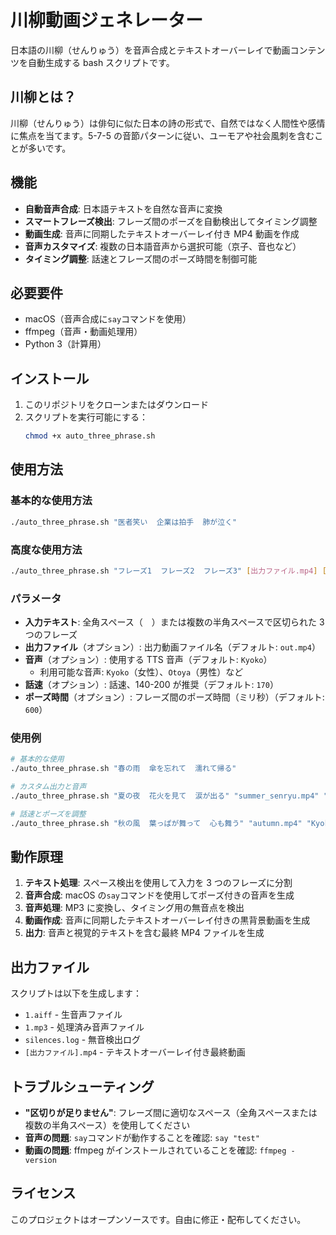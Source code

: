 # 川柳動画ジェネレーター

日本語の川柳（せんりゅう）を音声合成とテキストオーバーレイで動画コンテンツを自動生成する bash スクリプトです。

## 川柳とは？

川柳（せんりゅう）は俳句に似た日本の詩の形式で、自然ではなく人間性や感情に焦点を当てます。5-7-5 の音節パターンに従い、ユーモアや社会風刺を含むことが多いです。

## 機能

- **自動音声合成**: 日本語テキストを自然な音声に変換
- **スマートフレーズ検出**: フレーズ間のポーズを自動検出してタイミング調整
- **動画生成**: 音声に同期したテキストオーバーレイ付き MP4 動画を作成
- **音声カスタマイズ**: 複数の日本語音声から選択可能（京子、音也など）
- **タイミング調整**: 話速とフレーズ間のポーズ時間を制御可能

## 必要要件

- macOS（音声合成に`say`コマンドを使用）
- ffmpeg（音声・動画処理用）
- Python 3（計算用）

## インストール

1. このリポジトリをクローンまたはダウンロード
2. スクリプトを実行可能にする：
   ```bash
   chmod +x auto_three_phrase.sh
   ```

## 使用方法

### 基本的な使用方法

```bash
./auto_three_phrase.sh "医者笑い  企業は拍手  肺が泣く"
```

### 高度な使用方法

```bash
./auto_three_phrase.sh "フレーズ1  フレーズ2  フレーズ3" [出力ファイル.mp4] [音声] [話速] [ポーズ時間]
```

### パラメータ

- **入力テキスト**: 全角スペース（　）または複数の半角スペースで区切られた 3 つのフレーズ
- **出力ファイル**（オプション）: 出力動画ファイル名（デフォルト: `out.mp4`）
- **音声**（オプション）: 使用する TTS 音声（デフォルト: `Kyoko`）
  - 利用可能な音声: `Kyoko`（女性）、`Otoya`（男性）など
- **話速**（オプション）: 話速、140-200 が推奨（デフォルト: `170`）
- **ポーズ時間**（オプション）: フレーズ間のポーズ時間（ミリ秒）（デフォルト: `600`）

### 使用例

```bash
# 基本的な使用
./auto_three_phrase.sh "春の雨  傘を忘れて  濡れて帰る"

# カスタム出力と音声
./auto_three_phrase.sh "夏の夜  花火を見て  涙が出る" "summer_senryu.mp4" "Otoya"

# 話速とポーズを調整
./auto_three_phrase.sh "秋の風  葉っぱが舞って  心も舞う" "autumn.mp4" "Kyoko" "150" "800"
```

## 動作原理

1. **テキスト処理**: スペース検出を使用して入力を 3 つのフレーズに分割
2. **音声合成**: macOS の`say`コマンドを使用してポーズ付きの音声を生成
3. **音声処理**: MP3 に変換し、タイミング用の無音点を検出
4. **動画作成**: 音声に同期したテキストオーバーレイ付きの黒背景動画を生成
5. **出力**: 音声と視覚的テキストを含む最終 MP4 ファイルを生成

## 出力ファイル

スクリプトは以下を生成します：

- `1.aiff` - 生音声ファイル
- `1.mp3` - 処理済み音声ファイル
- `silences.log` - 無音検出ログ
- `[出力ファイル].mp4` - テキストオーバーレイ付き最終動画

## トラブルシューティング

- **"区切りが足りません"**: フレーズ間に適切なスペース（全角スペースまたは複数の半角スペース）を使用してください
- **音声の問題**: `say`コマンドが動作することを確認: `say "test"`
- **動画の問題**: ffmpeg がインストールされていることを確認: `ffmpeg -version`

## ライセンス

このプロジェクトはオープンソースです。自由に修正・配布してください。
